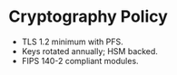 # Cryptography Policy

- TLS 1.2 minimum with PFS.
- Keys rotated annually; HSM backed.
- FIPS 140-2 compliant modules.
